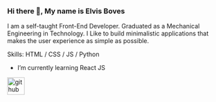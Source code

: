 ### Hi there 👋, My name is Elvis Boves

I am a self-taught Front-End Developer. Graduated as a Mechanical Engineering in Technology. I Like to build minimalistic applications that makes the user experience as simple as possible.

Skills: HTML / CSS / JS / Python

- I’m currently learning React JS 


[<img src='https://cdn.jsdelivr.net/npm/simple-icons@3.0.1/icons/github.svg' alt='github' height='40'>](https://github.com/https://github.com/eboves)  




